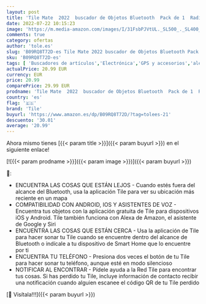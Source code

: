 ```yaml
---
layout: post
title: 'Tile Mate  2022  buscador de Objetos Bluetooth  Pack de 1  Radio búsqueda 60 m  Compatible con Alexa  Google Smart Home  iOS  Android  Busca Llaves  Mandos y más  Azul Cañon'
date: 2022-07-22 10:15:23
image: 'https://m.media-amazon.com/images/I/31FsbPJVtUL._SL500_._SL400_.jpg'
comments: true
category: ofertas
author: 'tole.es'
slug: 'B09RQ8T72D-es Tile Mate 2022 buscador de Objetos Bluetooth Pack de 1...'
sku: 'B09RQ8T72D-es'
tags: [ 'Buscadores de artículos','Electrónica','GPS y accesorios','alexa','tile','🇪🇸', ]
actualPrice: 20.99 EUR
currency: EUR
price: 20.99
comparePrice: 29.99 EUR
prodname: 'Tile Mate  2022  buscador de Objetos Bluetooth  Pack de 1  Radio búsqueda 60 m  Compatible con Alexa  Google Smart Home  iOS  Android  Busca Llaves  Mandos y más  Azul Cañon'
country: 'es'
flag: '🇪🇸'
brand: 'Tile'
buyurl: 'https://www.amazon.es/dp/B09RQ8T72D/?tag=tolees-21'
descuento: '30.01'
average: '20.99'
---
```


Ahora mismo tienes [{{< param title >}}]({{< param buyurl >}}) en el siguiente enlace!

[![{{< param prodname >}}]({{< param image >}})]({{< param buyurl >}})

🔎:

- ENCUENTRA LAS COSAS QUE ESTÁN LEJOS - Cuando estés fuera del alcance del Bluetooth, usa la aplicación Tile para ver su ubicación más reciente en un mapa
- COMPATIBILIDAD CON ANDROID, IOS Y ASISTENTES DE VOZ - Encuentra tus objetos con la aplicación gratuita de Tile para dispositivos iOS y Android. Tile también funciona con Alexa de Amazon, el asistente de Google y Siri
- ENCUENTRA LAS COSAS QUE ESTÁN CERCA - Usa la aplicación de Tile para hacer sonar tu Tile cuando se encuentre dentro del alcance de Bluetooth o indícale a tu dispositivo de Smart Home que lo encuentre por ti
- ENCUENTRA TU TELÉFONO - Presiona dos veces el botón de tu Tile para hacer sonar tu teléfono, aunque esté en modo silencioso
- NOTIFICAR AL ENCONTRAR - Pídele ayuda a la Red Tile para encontrar tus cosas. Si has perdido tu Tile, incluye información de contacto recibir una notificación cuando alguien escanee el código QR de tu Tile perdido

[🛒 Visítala!!!]({{< param buyurl >}})

